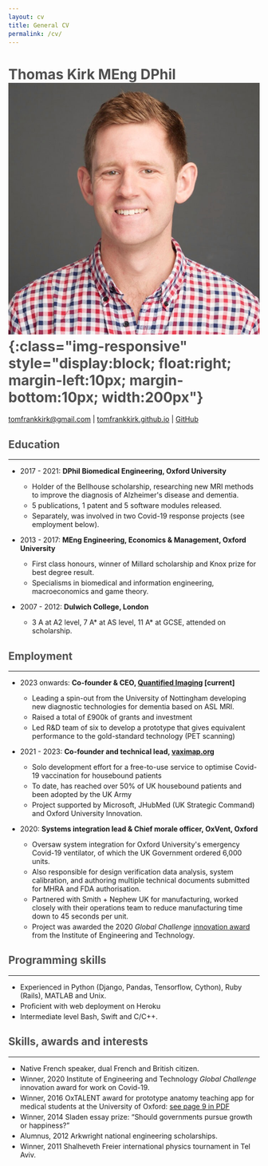 ```yaml
---
layout: cv
title: General CV
permalink: /cv/
---
```


<style>
    h1,h2,h3,h4,h5 { color: rgb(80, 80, 80) }
    li { margin-bottom: 3pt }
    hr { margin-bottom: 1em }
</style>

# **Thomas Kirk** MEng DPhil ![profile](/assets/profile.jpeg){:class="img-responsive" style="display:block; float:right; margin-left:10px; margin-bottom:10px; width:200px"}

[tomfrankkirk@gmail.com](tomfrankkirk@gmail.com) \| [tomfrankkirk.github.io](https://tomfrankkirk.github.io) \| [GitHub](https://github.com/tomfrankkirk)

<span style="display:block; margin-bottom:46.5pt;">

## Education 
-------
* 2017 - 2021: **DPhil Biomedical Engineering, Oxford University**
    * Holder of the Bellhouse scholarship, researching new MRI methods to improve the diagnosis of Alzheimer's disease and dementia. 
    * 5 publications, 1 patent and 5 software modules released. 
    * Separately, was involved in two Covid-19 response projects (see employment below). 

* 2013 - 2017: **MEng Engineering, Economics & Management, Oxford University**
    * First class honours, winner of Millard scholarship and Knox prize for best degree result. 
    * Specialisms in biomedical and information engineering, macroeconomics and game theory. 

* 2007 - 2012: **Dulwich College, London**
    * 3 A at A2 level, 7 A* at AS level, 11 A* at GCSE, attended on scholarship. 

## Employment 
----

* 2023 onwards: **Co-founder & CEO, [Quantified Imaging](https://quantified-imaging.com) [current]** 
    * Leading a spin-out from the University of Nottingham developing new diagnostic technologies for dementia based on ASL MRI.
    * Raised a total of £900k of grants and investment 
    * Led R&D team of six to develop a prototype that gives equivalent performance to the gold-standard technology (PET scanning) 

* 2021 - 2023: **Co-founder and technical lead, [vaximap.org](http://vaximap.org)**
    * Solo development effort for a free-to-use service to optimise Covid-19 vaccination for housebound patients 
    * To date, has reached over 50% of UK housebound patients and been adopted by the UK Army 
    * Project supported by Microsoft, JHubMed (UK Strategic Command) and Oxford University Innovation. 

* 2020: **Systems integration lead & Chief morale officer, OxVent, Oxford**
    * Oversaw system integration for Oxford University's emergency Covid-19 ventilator, of which the UK Government ordered 6,000 units.
    * Also responsible for design verification data analysis, system calibration, and authoring multiple technical documents submitted for MHRA and FDA authorisation. 
    * Partnered with Smith + Nephew UK for manufacturing, worked closely with their operations team to reduce manufacturing time down to 45 seconds per unit. 
    * Project was awarded the 2020 *Global Challenge* [innovation award](http://www.ibme.ox.ac.uk/news-events/news/low-cost-ventilator-wins-at-e-t-innovation-awards) from the Institute of Engineering and Technology. 

## Programming skills
----

* Experienced in Python (Django, Pandas, Tensorflow, Cython), Ruby (Rails), MATLAB and Unix. 
* Proficient with web deployment on Heroku
* Intermediate level Bash, Swift and C/C++. 

## Skills, awards and interests 
-----

* Native French speaker, dual French and British citizen.
* Winner, 2020 Institute of Engineering and Technology *Global Challenge* innovation award for work on Covid-19. 
* Winner, 2016 OxTALENT award for prototype anatomy teaching app for medical students at the University of Oxford: [see page 9 in PDF](https://www.path.ox.ac.uk/sites/www-a.path.ox.ac.uk/files/Fusion%2016.pdf)
* Winner, 2014 Sladen essay prize: “Should governments pursue growth or happiness?”
* Alumnus, 2012 Arkwright national engineering scholarships. 
* Winner, 2011 Shalheveth Freier international physics tournament in Tel Aviv.
